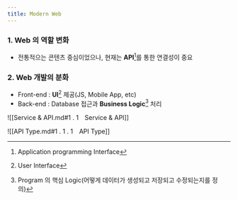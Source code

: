 ```yaml
---
title: Modern Web
---
```


### 1. Web 의 역할 변화
  - 전통적으는 콘텐츠 중심이었으나, 현재는 **API**[^API]를 통한 연결성이 중요

### 2. Web 개발의 분화
  - Front-end : **UI**[^UI] 제공(JS, Mobile App, etc)
  - Back-end : Database 접근과 **Business Logic**[^3] 처리

![[Service & API.md#1 . 1 Service & API]]

![[API Type.md#1 . 1 . 1 API Type]]

[^API]: Application programming Interface
[^UI]: User Interface
[^3]: Program 의 핵심 Logic(어떻게 데이터가 생성되고 저장되고 수정되는지를 정의)
